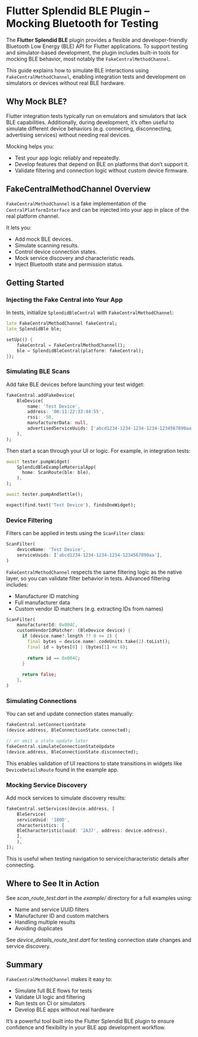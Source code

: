 # Flutter Splendid BLE Plugin – Mocking Bluetooth for Testing

The **Flutter Splendid BLE** plugin provides a flexible and developer-friendly Bluetooth Low
Energy (BLE) API for Flutter applications. To support testing and simulator-based development, the
plugin includes built-in tools for mocking BLE behavior, most notably the
`FakeCentralMethodChannel`.

This guide explains how to simulate BLE interactions using `FakeCentralMethodChannel`, enabling
integration tests and development on simulators or devices without real BLE hardware.

## Why Mock BLE?

Flutter integration tests typically run on emulators and simulators that lack BLE capabilities.
Additionally, during development, it’s often useful to simulate different device behaviors (e.g.
connecting, disconnecting, advertising services) without needing real devices.

Mocking helps you:

- Test your app logic reliably and repeatedly.
- Develop features that depend on BLE on platforms that don’t support it.
- Validate filtering and connection logic without custom device firmware.

## FakeCentralMethodChannel Overview

`FakeCentralMethodChannel` is a fake implementation of the `CentralPlatformInterface` and can be
injected into your app in place of the real platform channel.

It lets you:

- Add mock BLE devices.
- Simulate scanning results.
- Control device connection states.
- Mock service discovery and characteristic reads.
- Inject Bluetooth state and permission status.

## Getting Started

### Injecting the Fake Central into Your App

In tests, initialize `SplendidBleCentral` with `FakeCentralMethodChannel`:

```dart
late FakeCentralMethodChannel fakeCentral;
late SplendidBle ble;

setUp(() {
    fakeCentral = FakeCentralMethodChannel();
    ble = SplendidBleCentral(platform: fakeCentral);
});
```

### Simulating BLE Scans

Add fake BLE devices before launching your test widget:

```dart
fakeCentral.addFakeDevice(
    BleDevice(
        name: 'Test Device',
        address: '00:11:22:33:44:55',
        rssi: -50,
        manufacturerData: null,
        advertisedServiceUuids: ['abcd1234-1234-1234-1234-1234567890aa'],
    ),
);
```

Then start a scan through your UI or logic. For example, in integration tests:

```dart
await tester.pumpWidget(
    SplendidBleExampleMaterialApp(
      home: ScanRoute(ble: ble),
    ),
);

await tester.pumpAndSettle();

expect(find.text('Test Device'), findsOneWidget);
```

### Device Filtering

Filters can be applied in tests using the `ScanFilter` class:

```dart
ScanFilter(
    deviceName: 'Test Device',
    serviceUuids: ['abcd1234-1234-1234-1234-1234567890aa'],
)
```

`FakeCentralMethodChannel` respects the same filtering logic as the native layer, so you can
validate filter behavior in tests. Advanced filtering includes:

- Manufacturer ID matching
- Full manufacturer data
- Custom vendor ID matchers (e.g. extracting IDs from names)

```dart
ScanFilter(
    manufacturerId: 0x004C,
    customVendorIdMatcher: (BleDevice device) {
      if (device.name?.length ?? 0 >= 2) {
        final bytes = device.name!.codeUnits.take(2).toList();
        final id = bytes[0] | (bytes[1] << 8);
        
        return id == 0x004C;
      }
      
      return false;
    },
)
```

### Simulating Connections

You can set and update connection states manually:

```dart
fakeCentral.setConnectionState
(device.address, BleConnectionState.connected);

// or emit a state update later
fakeCentral.simulateConnectionStateUpdate
(device.address, BleConnectionState.disconnected);
```

This enables validation of UI reactions to state transitions in widgets like `DeviceDetailsRoute`
found in the example app.

### Mocking Service Discovery

Add mock services to simulate discovery results:

```dart
fakeCentral.setServices(device.address, [
    BleService(
    serviceUuid: '180D',
    characteristics: [
    BleCharacteristic(uuid: '2A37', address: device.address),
    ],
    ),
]);
```

This is useful when testing navigation to service/characteristic details after connecting.

## Where to See It in Action

See _scan_route_test.dart_ in the _example/_ directory for a full examples using:

- Name and service UUID filters
- Manufacturer ID and custom matchers
- Handling multiple results
- Avoiding duplicates

See _device_details_route_test.dart_ for testing connection state changes and service discovery.

## Summary

`FakeCentralMethodChannel` makes it easy to:

- Simulate full BLE flows for tests
- Validate UI logic and filtering
- Run tests on CI or simulators
- Develop BLE apps without real hardware

It’s a powerful tool built into the Flutter Splendid BLE plugin to ensure confidence and flexibility
in your BLE app development workflow.